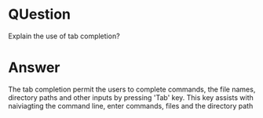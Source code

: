 # QUestion
Explain the use of tab completion?
# Answer
The tab completion permit the users to complete commands, the file names, directory paths and other inputs by pressing 'Tab' key. This key assists with naiviagting the command line, enter commands, files and the directory path